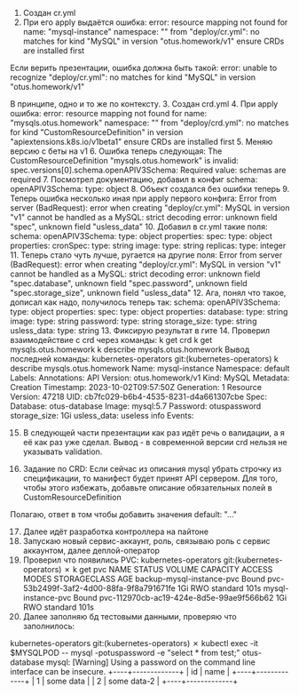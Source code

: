 1. Создан cr.yml
2. При его apply выдаётся ошибка: error: resource mapping not found for name: "mysql-instance" namespace: "" from "deploy/cr.yml": no matches for kind "MySQL" in version "otus.homework/v1"
ensure CRDs are installed first

Если верить презентации, ошибка должна быть такой: error: unable to recognize "deploy/cr.yml": no matches for kind "MySQL" in version
"otus.homework/v1"

В принципе, одно и то же по контексту.
3. Создан crd.yml
4. При apply ошибка:
error: resource mapping not found for name: "mysqls.otus.homework" namespace: "" from "deploy/crd.yml": no matches for kind "CustomResourceDefinition" in version "apiextensions.k8s.io/v1beta1"
ensure CRDs are installed first
5. Меняю версию с беты на v1
6. Ошибка теперь следующая:
The CustomResourceDefinition "mysqls.otus.homework" is invalid: spec.versions[0].schema.openAPIV3Schema: Required value: schemas are required
7. Посмотрел документацию, добавил в конфиг 
    schema:
      openAPIV3Schema:
          type: object
8. Объект создался без ошибки теперь
9. Теперь ошибка несколько иная при apply первого конфига:
Error from server (BadRequest): error when creating "deploy/cr.yml": MySQL in version "v1" cannot be handled as a MySQL: strict decoding error: unknown field "spec", unknown field "usless_data"
10. Добавил в cr.yml такие поля:
   schema:
      openAPIV3Schema:
          type: object
          properties:
            spec:
              type: object
              properties:
                cronSpec:
                  type: string
                image:
                  type: string
                replicas:
                  type: integer
11. Теперь стало чуть лучше, ругается на другие поля:
Error from server (BadRequest): error when creating "deploy/cr.yml": MySQL in version "v1" cannot be handled as a MySQL: strict decoding error: unknown field "spec.database", unknown field "spec.password", unknown field "spec.storage_size", unknown field "usless_data"
12. Ага, понял что такое, дописал как надо, получилось теперь так:
schema:
      openAPIV3Schema:
          type: object
          properties:
            spec:
              type: object
              properties:
                database:
                  type: string
                image:
                  type: string
                password:
                  type: string
                storage_size:
                  type: string
            usless_data:
              type: string
13. Фиксирую результат в гите
14. Проверил взаимодействие с crd через команды:
    k get crd
    k get mysqls.otus.homework
    k describe mysqls.otus.homework
Вывод последней команды:
      kubernetes-operators git:(kubernetes-operators) k describe mysqls.otus.homework 
Name:         mysql-instance
Namespace:    default
Labels:       <none>
Annotations:  <none>
API Version:  otus.homework/v1
Kind:         MySQL
Metadata:
  Creation Timestamp:  2023-10-02T09:57:50Z
  Generation:          1
  Resource Version:    47218
  UID:                 cb7fc029-b6b4-4535-8231-d4a661307cbe
Spec:
  Database:      otus-database
  Image:         mysql:5.7
  Password:      otuspassword
  storage_size:  1Gi
usless_data:     useless info
Events:          <none>

15. В следующей части презентации как раз идёт речь о валидации, а я её как раз уже сделал. Вывод - в современной версии crd нельзя не указывать validation.

16. Задание по CRD:
Если сейчас из описания mysql убрать строчку из спецификации, то манифест будет принят API сервером. Для того, чтобы этого избежать, добавьте описание обязательных полей в CustomResourceDefinition

Полагаю, ответ в том чтобы добавить значения default: "..."

17. Далее идёт разработка контроллера на пайтоне
18. Запускаю новый сервис-аккаунт, роль, связываю роль с сервис аккаунтом, далее деплой-оператор
19. Проверил что появились PVC:
  kubernetes-operators git:(kubernetes-operators) ✗ k get pvc
NAME                        STATUS   VOLUME                                     CAPACITY   ACCESS MODES   STORAGECLASS   AGE
backup-mysql-instance-pvc   Bound    pvc-53b2499f-3af2-4d00-88fa-9f8a791671fe   1Gi        RWO            standard       101s
mysql-instance-pvc          Bound    pvc-112970cb-ac19-424e-8d5e-99ae9f566b62   1Gi        RWO            standard       101s
20. Далее заполняю бд тестовыми данными, проверяю что заполнилось:

kubernetes-operators git:(kubernetes-operators) ✗ kubectl exec -it $MYSQLPOD -- mysql -potuspassword -e "select * from test;" otus-database
mysql: [Warning] Using a password on the command line interface can be insecure.
+----+-------------+
| id | name        |
+----+-------------+
|  1 | some data   |
|  2 | some data-2 |
+----+-------------+